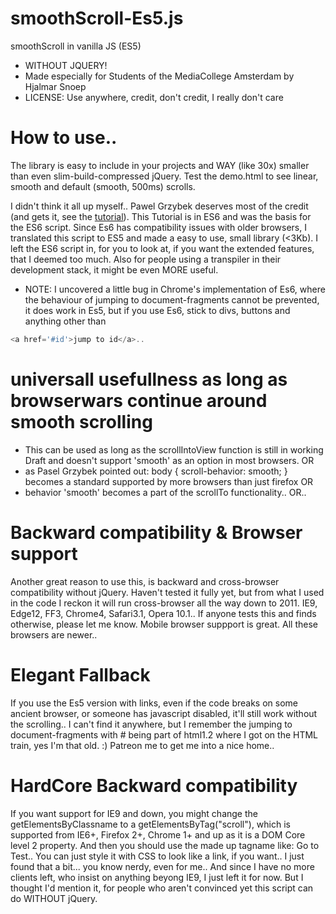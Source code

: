 # smoothScroll-Es5.js
smoothScroll in vanilla JS (ES5)
 - WITHOUT JQUERY!
 - Made especially for Students of the MediaCollege Amsterdam by Hjalmar Snoep
 - LICENSE: Use anywhere, credit, don't credit, I really don't care

# How to use..
The library is easy to include in your projects and WAY (like 30x) smaller than even slim-build-compressed jQuery.
Test the demo.html to see linear, smooth and default (smooth, 500ms) scrolls.

[tutorial]:<https://pawelgrzybek.com/page-scroll-in-vanilla-javascript/>
I didn't think it all up myself.. Pawel Grzybek deserves most of the credit (and gets it, see the [tutorial]).
This Tutorial is in ES6 and was the basis for the ES6 script.
Since Es6 has compatibility issues with older browsers, I translated this script to ES5 and made
a easy to use, small library (<3Kb). I left the ES6 script in, for you to look at, if you want the 
extended features, that I deemed too much. Also for people using a transpiler in their development stack, it might be even MORE useful.
 
 * NOTE: I uncovered a little bug in Chrome's implementation of Es6, where the behaviour of jumping to document-fragments cannot be prevented, it does work in Es5, but if you use Es6, stick to divs, buttons and anything other than 
 ```javascript
 <a href='#id'>jump to id</a>..
```

# universall usefullness as long as browserwars continue around smooth scrolling
 - This can be used as long as the scrollIntoView function is still in working Draft and
doesn't support 'smooth' as an option in most browsers.
OR
 - as Pasel Grzybek pointed out:
body {
  scroll-behavior: smooth;
}
becomes a standard supported by more browsers than just firefox
OR
 - behavior 'smooth' becomes a part of the scrollTo functionality..
OR..

# Backward compatibility & Browser support
Another great reason to use this, is backward and cross-browser compatibility without jQuery. 
Haven't tested it fully yet, but from what I used in the code I reckon it will run cross-browser all the way down to 2011.
IE9, Edge12, FF3, Chrome4, Safari3.1, Opera 10.1.. If anyone tests this and finds otherwise, please let me know.
Mobile browser suppport is great. All these browsers are newer..

# Elegant Fallback
If you use the Es5 version with links, even if the code breaks on some ancient browser, or someone has javascript disabled, it'll still work without the scrolling.. 
I can't find it anywhere, but I remember the jumping to document-fragments with # being part of html1.2 where I got on the HTML train, yes I'm that old. :) Patreon me to get me into a nice home..

# HardCore Backward compatibility 
If you want support for IE9 and down, you might change the getElementsByClassname to a getElementsByTag("scroll"), which is supported from IE6+, Firefox 2+, Chrome 1+ and up as it is a DOM Core level 2 property. 
And then you should use the made up tagname like: <scroll scrollTo="test">Go to Test</scroll>..
You can just style it with CSS to look like a link, if you want..
I just found that a bit... you know nerdy, even for me.. And since I have no more clients left, who insist on anything beyong IE9, I just left it for now. But I thought I'd mention it, for people who aren't convinced yet this script can do WITHOUT jQuery.
